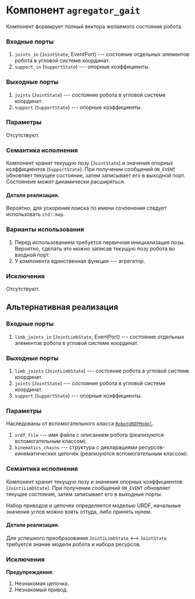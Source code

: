 Компонент `agregator_gait`
================

Компонент формирует полный вектора желаемого состояния робота.

### Входные порты

1. `joints_in` (`JointState`, EventPort) --- состояние отдельных элементов робота в угловой системе координат.
1. `support_in` (`SupportState`) --- опорные коэффициенты.

### Выходные порты

1. `joints` (`JointState`) --- состояние робота в угловой системе координат.
1. `support` (`SupportState`) --- опорные коэффициенты.

### Параметры

Отсутствуют.

### Семантика исполнения

Компонент хранит текущую позу (`JointState`) и значения опорных коэффициентов (`SupportState`). При получении
сообщений `ON_EVENT` обновляет текущее состояние, затем записывает его в выходной порт. Состоянеие может динамически расширяться.

#### Детали реализации.

Вероятно, для ускорения поиска по имени сочленения следует использовать `std::map`.

### Варианты использования

1. Перед использованием требуется первичная инициализация позы. Вероятно, сделать это можно записав текущую позу робота во входной порт.
2. У компонента единственная функция --- агрегатор.

### Исключения

Отсутствуют.

Альтернативная реализация
------------------------

### Входные порты

1. `limb_joints_in` (`JointLimbState`, EventPort) --- состояние отдельных элементов робота в угловой системе координат.

### Выходные порты

1. `limb_joints` (`JointLimbState`) --- состояние робота в угловой системе координат.
1. `joints` (`JointState`) --- состояние робота в угловой системе координат.
1. `support` (`SupportState`) --- опорные коэффициенты.

### Параметры

Наследованы от вспомогательного класса [`RobotURDFModel`](components-kinematics).

1. `urdf_file` --- имя файла с описанием робота (реализуются вспомогательным классом).
1. `kinematics_chains` --- структура с декларациями ресурсов-кинематических цепочек (реализуются вспомогательным классом).

### Семантика исполнения

Компонент хранит текущую позу и значения опорных коэффициентов (`JointiLimbState`). 
При получении сообщений `ON_EVENT` обновляет текущее состояние, затем записывает его в выходные порты. 

Набор приводов и цепочек определяется моделью URDF, начальные значения углов можно взять оттуда, либо принять нулем.

#### Детали реализации.

Для успешного преобразования `JointiLimbState` <--> `JointState` требуется знание модели робота и набора ресурсов.

### Исключения

**Предупреждения**:
1. Незнакомая цепочка.
1. Незнакомый привод.
